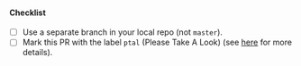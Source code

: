 #### Checklist

* [ ] Use a separate branch in your local repo (not `master`).
* [ ] Mark this PR with the label `ptal` (Please Take A Look) (see [here](CONTRIBUTING.md) for more details).

